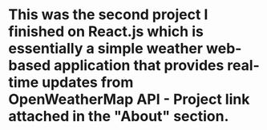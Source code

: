 # This was the second project I finished on React.js which is essentially a simple weather web-based application that provides real-time updates from OpenWeatherMap API - Project link attached in the "About" section.
